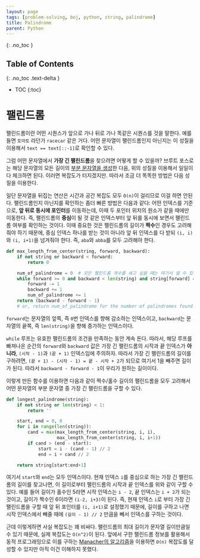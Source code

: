 ```yaml
---
layout: page
tags: [problem-solving, boj, python, string, palindrome]
title: Palindrome
parent: Python
---
```


{: .no_toc }
## Table of Contents
{: .no_toc .text-delta }
- TOC
{:toc}

# 팰린드롬

 팰린드롬이란 어떤 시퀀스가 앞으로 가나 뒤로 가나 똑같은 시퀀스를 것을
 말한다. 예를 들면 `토마토` 라던가 `racecar` 같은 거다. 어떤 문자열이
 팰린드롬인지 아닌지는 이 성질을 이용해서 `text == text[::-1]`로
 확인할 수 있다.

 그럼 어떤 문자열에서 **가장 긴 팰린드롬**을 찾으려면 어떻게 할 수
 있을까? 브루트 포스로는 해당 문자열의 모든 길이의 [부분 문자열을
 생성](/python/short-tips#어떤-문자열의-길이-k인-모든-부분-문자열-생성하기)한
 다음, 위의 성질을 이용해서 일일이 다 체크하면 된다. 이러면 복잡도가
 터지겠지만. 따라서 조금 더 똑똑한 방법은 다음 성질을 이용한다.

 일단 문자열을 뒤집는 연산은 시간과 공간 복잡도 모두 `O(n)`이 걸리므로
 이걸 하면 안된다. 팰린드롬인지 아닌지를 확인하는 좀더 빠른 방법은
 다음과 같다: 어떤 인덱스를 기준으로, **앞 뒤로 동시에 포인터**를
 이동하는데, 이때 두 포인터 위치의 원소가 같을 때에만 이동한다. 즉,
 팰린드롬의 **중심**이 될 것 같은 인덱스부터 앞 뒤를 동시에 보면서
 팰린드롬 여부를 확인하는 것이다. 이때 중요한 것은 팰린드롬의 길이가
 **짝수**인 경우도 고려해줘야 하기 때문에, 중심 인덱스 하나를 받는
 것이 아니라 앞 뒤 인덱스를 다 받되 `(i, i)`와 `(i, i+1)`을 넘겨줘야
 한다. 즉, `aba`와 `abba`를 모두 고려해야 한다.

``` python
def max_length_from_center(string, forward, backward):
    if not string or backward < forward:
        return 0

    num_of_palindrome = 0  # 모든 팰린드롬 개수를 세고 싶을 때는 여기서 셀 수 있다.
    while forward >= 0 and backward < len(string) and string[forward] == string[backward]:
        forward -= 1
        backward += 1
        num_of_palindrome += 1
    return (backward - forward - 1)
    # or, return num_of_palindrome for the number of palindromes found
```

 `forward`는 문자열의 앞쪽, 즉 `0`번 인덱스를 향해 감소하는
 인덱스이고, `backward`는 문자열의 끝쪽, 즉 `len(string)`을 향해
 증가하는 인덱스이다.

 `while` 루프는 유효한 팰린드롬의 조건을 만족하는 동안 계속
 돈다. 따라서, 해당 루프를 빠져나온 순간의 `forward`와 `backward` 값은
 가장 긴 팰린드롬의 시작과 끝 인덱스가 **아니라**, `(시작 - 1)`과
 `(끝 + 1)` 인덱스임에 주의하자. 따라서 가장 긴 팰린드롬의 길이를
 구하려면, `(끝 + 1) - (시작 - 1) = 끝 - 시작 + 2`가 되므로 여기서 1을
 빼주면 길이가 된다. 따라서 `backward - forward - 1`이 우리가 원하는
 길이이다.

 이렇게 만든 함수를 이용하면 다음과 같이 짝수/홀수 길이의 팰린드롬을
 모두 고려해서 어떤 문자열의 부분 문자열 중 가장 긴 팰린드롬을 구할 수
 있다.

```python
def longest_palindrome(string):
    if not string or len(string) < 1:
        return ''

    start, end = 0, 0
    for i in range(len(string)):
        cand = max(max_length_from_center(string, i, i),
                   max_length_from_center(string, i, i+1))
        if cand > (end - start):
            start = i - (cand - 1) // 2
            end = i + cand // 2

    return string[start:end+1]
```

 여기서 `start`와 `end`는 모두 인덱스이다. 현재 인덱스 `i`를 중심으로
 하는 가장 긴 팰린드롬의 길이를 찾고나면, 이 길이로부터 팰린드롬의
 시작과 끝 인덱스를 위와 같이 구할 수 있다. 예를 들어 길이가 홀수인
 5라면 시작 인덱스는 `i - 2`, 끝 인덱스는 `i + 2`가 되는 것이고,
 길이가 짝수인 6이라면 `(i-2, i+3)`이 된다. 즉, 현재 인덱스 `i`로 부터
 가장 긴 팰린드롬을 구할 때 앞 뒤 포인터를 `(i, i+1)`로 설정했기
 때문에, 길이를 구하고 나면 시작 인덱스에서 빼줄 때에 `(길이 - 1) //
 2` 만큼을 빼서 인덱스를 구하는 것이다.

 근데 이렇게하면 사실 복잡도는 꽤 비싸다. 팰린드롬의 최대 길이가
 문자열 길이만큼일 수 있기 때문에, 실제 복잡도는 `O(n^2)`이
 된다. 앞에서 구한 팰린드롬 정보를 활용해서 동적 프로그래밍으로 이를
 구하는 [Manacher의
 알고리즘](https://en.wikipedia.org/wiki/Longest_palindromic_substring#Manacher's_algorithm)을
 이용하면 `O(n)` 복잡도를 달성할 수 있지만 아직 이건 이해하지 못했다.

